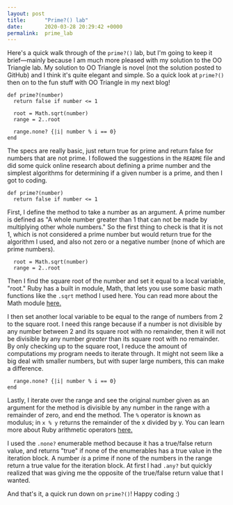 ```yaml
---
layout: post
title:      "Prime?() lab"
date:       2020-03-28 20:29:42 +0000
permalink:  prime_lab
---
```



Here's a quick walk through of the `prime?()` lab, but I'm going to keep it brief—mainly because I am much more pleased with my solution to the OO Triangle lab. My solution to OO Triangle is novel (not the solution posted to GitHub) and I think it's quite elegant and simple. So a quick look at `prime?()` then on to the fun stuff with OO Triangle in my next blog!

```
def prime?(number)
  return false if number <= 1
  
  root = Math.sqrt(number)
  range = 2..root
  
  range.none? {|i| number % i == 0}
end
```

The specs are really basic, just return true for prime and return false for numbers that are not prime. I followed the suggestions in the `README` file and did some quick online research about defining a prime number and the simplest algorithms for determining if a given number is a prime, and then I got to coding. 

```
def prime?(number)
  return false if number <= 1
```

First, I define the method to take a number as an argument. A prime number is defined as "A whole number greater than 1 that can not be made by multiplying other whole numbers." So the first thing to check is that it is not 1, which is not considered a prime number but would return true for the algorithm I used, and also not zero or a negative number (none of which are prime numbers).

```
  root = Math.sqrt(number)
  range = 2..root
```

Then I find the square root of the number and set it equal to a local variable, "root." Ruby has a built in module, Math, that lets you use some basic math functions like the `.sqrt` method I used here. You can read more about the Math module [here.](https://ruby-doc.org/core-2.6/Math.html)

I then set another local variable to be equal to the range of numbers from 2 to the square root. I need this range because if a number is not divisible by any number between 2 and its square root with no remainder, then it will not be divisible by any number *greater* than its square root with no remainder. By only checking up to the square root, I reduce the amount of computations my program needs to iterate through. It might not seem like a big deal with smaller numbers, but with super large numbers, this can make a difference.

```
  range.none? {|i| number % i == 0}
end
```

Lastly, I iterate over the range and see the original number given as an argument for the method is divisible by any number in the range with a remainder of zero, and end the method. The `%` operator is known as modulus; in `x % y` returns the remainder of the x divided by y. You can learn more about Ruby arithmetic operators [here.](https://www.w3resource.com/ruby/ruby-arithmetic-operators.php)

I used the `.none?` enumerable method because it has a true/false return value, and returns "true" if none of the enumerables has a true value in the iteration block. A number *is* a prime if none of the numbers in the range return a true value for the iteration block. At first I had `.any?` but quickly realized that was giving me the opposite of the true/false return value that I wanted.

And that's it, a quick run down on `prime?()`! Happy coding :)






